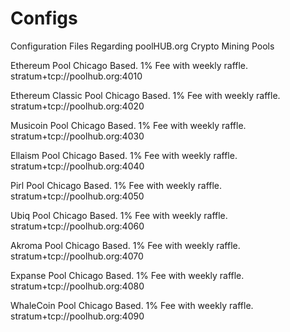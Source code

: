 # Configs
Configuration Files Regarding poolHUB.org Crypto Mining Pools

Ethereum Pool Chicago Based. 1% Fee with weekly raffle.
stratum+tcp://poolhub.org:4010

Ethereum Classic Pool Chicago Based. 1% Fee with weekly raffle.
stratum+tcp://poolhub.org:4020

Musicoin Pool Chicago Based. 1% Fee with weekly raffle.
stratum+tcp://poolhub.org:4030

Ellaism Pool Chicago Based. 1% Fee with weekly raffle.
stratum+tcp://poolhub.org:4040

Pirl Pool Chicago Based. 1% Fee with weekly raffle.
stratum+tcp://poolhub.org:4050

Ubiq Pool Chicago Based. 1% Fee with weekly raffle.
stratum+tcp://poolhub.org:4060

Akroma Pool Chicago Based. 1% Fee with weekly raffle.
stratum+tcp://poolhub.org:4070

Expanse Pool Chicago Based. 1% Fee with weekly raffle.
stratum+tcp://poolhub.org:4080

WhaleCoin Pool Chicago Based. 1% Fee with weekly raffle.
stratum+tcp://poolhub.org:4090
